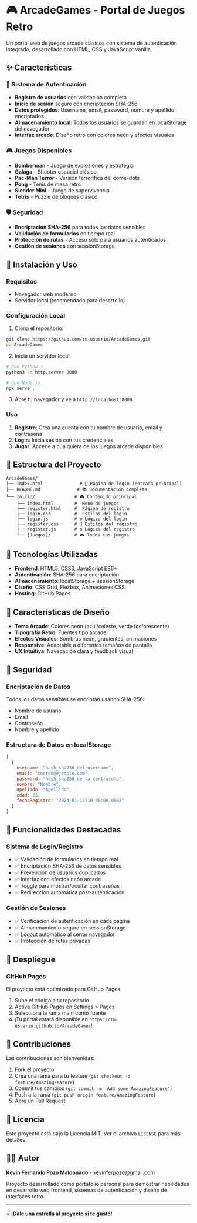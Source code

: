 # 🎮 ArcadeGames - Portal de Juegos Retro

Un portal web de juegos arcade clásicos con sistema de autenticación integrado, desarrollado con HTML, CSS y JavaScript vanilla.

## ✨ Características

### 🎯 Sistema de Autenticación
- **Registro de usuarios** con validación completa
- **Inicio de sesión** seguro con encriptación SHA-256
- **Datos protegidos**: Username, email, password, nombre y apellido encriptados
- **Almacenamiento local**: Todos los usuarios se guardan en localStorage del navegador
- **Interfaz arcade**: Diseño retro con colores neón y efectos visuales

### 🎮 Juegos Disponibles
- **Bomberman** - Juego de explosiones y estrategia
- **Galaga** - Shooter espacial clásico
- **Pac-Man Terror** - Versión terrorífica del come-dots
- **Pong** - Tenis de mesa retro
- **Slender Mini** - Juego de supervivencia
- **Tetris** - Puzzle de bloques clásico

### 🛡️ Seguridad
- **Encriptación SHA-256** para todos los datos sensibles
- **Validación de formularios** en tiempo real
- **Protección de rutas** - Acceso solo para usuarios autenticados
- **Gestión de sesiones** con sessionStorage

## 🚀 Instalación y Uso

### Requisitos
- Navegador web moderno
- Servidor local (recomendado para desarrollo)

### Configuración Local
1. Clona el repositorio:
```bash
git clone https://github.com/tu-usuario/ArcadeGames.git
cd ArcadeGames
```

2. Inicia un servidor local:
```bash
# Con Python 3
python3 -m http.server 8000

# Con Node.js
npx serve .
```

3. Abre tu navegador y ve a `http://localhost:8000`

### Uso
1. **Registro**: Crea una cuenta con tu nombre de usuario, email y contraseña
2. **Login**: Inicia sesión con tus credenciales
3. **Jugar**: Accede a cualquiera de los juegos arcade disponibles

## 📁 Estructura del Proyecto

```
ArcadeGames/
├── index.html              # 🚪 Página de login (entrada principal)
├── README.md              # 📚 Documentación completa
└── Inicio/               # 🎮 Contenido principal
    ├── index.html        #  Menú de juegos
    ├── register.html     #  Página de registro
    ├── login.css         #  Estilos del login
    ├── login.js          # ⚙️ Lógica del login
    ├── register.css      # 🎨 Estilos del registro
    ├── register.js       # ⚙️ Lógica del registro
    └── [Juegos]/         # 🎮 Todos tus juegos
```

## 🔧 Tecnologías Utilizadas

- **Frontend**: HTML5, CSS3, JavaScript ES6+
- **Autenticación**: SHA-256 para encriptación
- **Almacenamiento**: localStorage + sessionStorage
- **Diseño**: CSS Grid, Flexbox, Animaciones CSS
- **Hosting**: GitHub Pages

## 🎨 Características de Diseño

- **Tema Arcade**: Colores neón (azul/celeste, verde fosforescente)
- **Tipografía Retro**: Fuentes tipo arcade
- **Efectos Visuales**: Sombras neón, gradientes, animaciones
- **Responsive**: Adaptable a diferentes tamaños de pantalla
- **UX Intuitiva**: Navegación clara y feedback visual

## 🔐 Seguridad

### Encriptación de Datos
Todos los datos sensibles se encriptan usando SHA-256:
- Nombre de usuario
- Email
- Contraseña
- Nombre y apellido

### Estructura de Datos en localStorage
```js
[
  {
    username: "hash_sha256_del_username",
    email: "correo@ejemplo.com",
    password: "hash_sha256_de_la_contraseña",
    nombre: "Nombre",
    apellido: "Apellido",
    edad: 25,
    fechaRegistro: "2024-01-15T10:30:00.000Z"
  }
]
```

## 🎯 Funcionalidades Destacadas

### Sistema de Login/Registro
- ✅ Validación de formularios en tiempo real
- ✅ Encriptación SHA-256 de datos sensibles
- ✅ Prevención de usuarios duplicados
- ✅ Interfaz con efectos neón arcade
- ✅ Toggle para mostrar/ocultar contraseñas
- ✅ Redirección automática post-autenticación

### Gestión de Sesiones
- ✅ Verificación de autenticación en cada página
- ✅ Almacenamiento seguro en sessionStorage
- ✅ Logout automático al cerrar navegador
- ✅ Protección de rutas privadas

## 🚀 Despliegue

### GitHub Pages
El proyecto está optimizado para GitHub Pages:
1. Sube el código a tu repositorio
2. Activa GitHub Pages en Settings > Pages
3. Selecciona la rama main como fuente
4. ¡Tu portal estará disponible en `https://tu-usuario.github.io/ArcadeGames`!

## 🤝 Contribuciones

Las contribuciones son bienvenidas:
1. Fork el proyecto
2. Crea una rama para tu feature (`git checkout -b feature/AmazingFeature`)
3. Commit tus cambios (`git commit -m 'Add some AmazingFeature'`)
4. Push a la rama (`git push origin feature/AmazingFeature`)
5. Abre un Pull Request

## 📝 Licencia

Este proyecto está bajo la Licencia MIT. Ver el archivo `LICENSE` para más detalles.

## 👨‍💻 Autor

**Kevin Fernando Pozo Maldonado** - [kevinferpozo@gmail.com](mailto:kevinferpozo@gmail.com)

Proyecto desarrollado como portafolio personal para demostrar habilidades en desarrollo web frontend, sistemas de autenticación y diseño de interfaces retro.

---

⭐ **¡Dale una estrella al proyecto si te gustó!** 